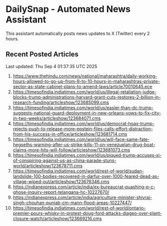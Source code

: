 # DailySnap - Automated News Assistant

This assistant automatically posts news updates to X (Twitter) every 2 hours.

## Recent Posted Articles

Last updated: Thu Sep  4 01:37:35 UTC 2025

1. https://www.thehindu.com/news/national/maharashtra/daily-working-hours-allowed-to-go-up-from-9-to-10-hours-in-maharashtras-private-sector-as-state-cabinet-plans-to-amend-laws/article70010645.ece
2. https://timesofindia.indiatimes.com/world/us/illegal-retaliation-judge-blocks-trump-administrations-harvard-grant-cuts-restores-2-billion-in-research-funding/articleshow/123685099.cms
3. https://timesofindia.indiatimes.com/world/us/easier-than-dc-trump-suggests-national-guard-deployment-in-new-orleans-vows-to-fix-city-in-two-weeks/articleshow/123684071.cms
4. https://timesofindia.indiatimes.com/world/us/democrat-hoax-trump-rejects-push-to-release-more-epstein-files-calls-effort-distraction-from-his-success-in-office/articleshow/123681714.cms
5. https://timesofindia.indiatimes.com/world/us/will-face-same-fate-hegseths-warning-after-us-strike-kills-11-on-venezuelan-drug-boat-claims-more-hits-will-follow/articleshow/123681073.cms
6. https://timesofindia.indiatimes.com/world/us/piqued-trump-accuses-xi-of-conspiring-against-us-as-china-parade-stuns-world/articleshow/123678711.cms
7. https://timesofindia.indiatimes.com/world/rest-of-world/sudan-landslide-100-bodies-recovered-in-darfur-over-1000-feared-dead-as-village-wiped-out/articleshow/123676346.cms
8. https://indianexpress.com/article/india/ex-bureaucrat-quashing-p-c-ghose-inquiry-report-telangana-hc-10227670/
9. https://indianexpress.com/article/india/agriculture-minister-shivraj-singh-chouhan-punjab-cm-mann-flood-areas-10227447/
10. https://timesofindia.indiatimes.com/world/rest-of-world/ontario-premier-pours-whisky-in-protest-doug-ford-attacks-diageo-over-plant-closure-watch/articleshow/123669216.cms
